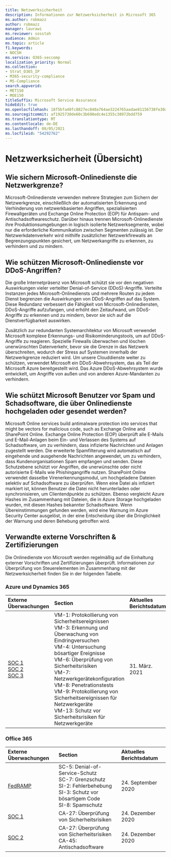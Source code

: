 ```yaml
---
title: Netzwerksicherheit
description: Informationen zur Netzwerksicherheit in Microsoft 365
ms.author: robmazz
author: robmazz
manager: laurawi
ms.reviewer: sosstah
audience: Admin
ms.topic: article
f1.keywords:
- NOCSH
ms.service: O365-seccomp
localization_priority: Normal
ms.collection:
- Strat_O365_IP
- M365-security-compliance
- MS-Compliance
search.appverid:
- MET150
- MOE150
titleSuffix: Microsoft Service Assurance
hideEdit: true
ms.openlocfilehash: 18f5bfa40fc8827ec840a764ae3224765aadae81156738fe30a51acd6ca244ab
ms.sourcegitcommit: af1925730de60c3b698edc4e1355c38972bdd759
ms.translationtype: MT
ms.contentlocale: de-DE
ms.lasthandoff: 08/05/2021
ms.locfileid: "54292762"
---
```

# <a name="network-security-overview"></a>Netzwerksicherheit (Übersicht)

## <a name="how-do-microsoft-online-services-secure-the-network-boundary"></a>Wie sichern Microsoft-Onlinedienste die Netzwerkgrenze?

Microsoft-Onlinedienste verwenden mehrere Strategien zum Sichern der Netzwerkgrenze, einschließlich der automatisierten Erkennung und Verhinderung von netzwerkbasierten Angriffen, spezialisierten Firewallgeräten und Exchange Online Protection (EOP) für Antispam- und Antischadsoftwareschutz. Darüber hinaus trennen Microsoft-Onlinedienste ihre Produktionsumgebungen in logisch isolierte Netzwerksegmente, wobei nur die erforderliche Kommunikation zwischen Segmenten zulässig ist. Der Netzwerkdatenverkehr wird mithilfe zusätzlicher Netzwerkfirewalls an Begrenzungspunkten gesichert, um Netzwerkangriffe zu erkennen, zu verhindern und zu mindern.

## <a name="how-do-microsoft-online-services-defend-against-ddos-attacks"></a>Wie schützen Microsoft-Onlinedienste vor DDoS-Angriffen?

Die große Internetpräsenz von Microsoft schützt sie vor den negativen Auswirkungen vieler verteilter Denial-of-Service (DDoS)-Angriffe. Verteilte Instanzen jedes Microsoft-Onlinediensts und mehrere Routen zu jedem Dienst begrenzen die Auswirkungen von DDoS-Angriffen auf das System. Diese Redundanz verbessert die Fähigkeit von Microsoft-Onlinediensten, DDoS-Angriffe aufzufangen, und erhöht den Zeitaufwand, um DDoS-Angriffe zu erkennen und zu mindern, bevor sie sich auf die Dienstverfügbarkeit auswirken.

Zusätzlich zur redundanten Systemarchitektur von Microsoft verwendet Microsoft komplexe Erkennungs- und Risikominderungstools, um auf DDoS-Angriffe zu reagieren. Spezielle Firewalls überwachen und löschen unerwünschten Datenverkehr, bevor sie die Grenze in das Netzwerk überschreiten, wodurch der Stress auf Systemen innerhalb der Netzwerkgrenze reduziert wird. Um unsere Clouddienste weiter zu schützen, verwendet Microsoft ein DDoS-Abwehrsystem, das als Teil der Microsoft Azure bereitgestellt wird. Das Azure DDoS-Abwehrsystem wurde entwickelt, um Angriffe von außen und von anderen Azure-Mandanten zu verhindern.

## <a name="how-does-microsoft-protect-users-against-spam-and-malware-being-uploaded-or-sent-through-online-services"></a>Wie schützt Microsoft Benutzer vor Spam und Schadsoftware, die über Onlinedienste hochgeladen oder gesendet werden?

Microsoft Online services build antimalware protection into services that might be vectors for malicious code, such as Exchange Online and SharePoint Online. Exchange Online Protection (EOP) überprüft alle E-Mails und E-Mail-Anlagen beim Ein- und Verlassen des Systems auf Schadsoftware, um zu verhindern, dass infizierte Nachrichten und Anlagen zugestellt werden. Die erweiterte Spamfilterung wird automatisch auf eingehende und ausgehende Nachrichten angewendet, um zu verhindern, dass Kundenorganisationen Spam empfangen und senden. Diese Schutzebene schützt vor Angriffen, die unerwünschte oder nicht autorisierte E-Mails wie Phishingangriffe nutzen. SharePoint Online verwendet dasselbe Virenerkennungsmodul, um hochgeladene Dateien selektiv auf Schadsoftware zu überprüfen. Wenn eine Datei als infiziert markiert ist, können Benutzer die Datei nicht herunterladen oder synchronisieren, um Clientendpunkte zu schützen. Ebenso vergleicht Azure Hashes im Zusammenhang mit Dateien, die in Azure Storage hochgeladen wurden, mit diesen Hashes bekannter Schadsoftware. Wenn Übereinstimmungen gefunden werden, wird eine Warnung im Azure Security Center ausgelöst, in der eine Entscheidung über die Dringlichkeit der Warnung und deren Behebung getroffen wird.

## <a name="related-external-regulations--certifications"></a>Verwandte externe Vorschriften & Zertifizierungen

Die Onlinedienste von Microsoft werden regelmäßig auf die Einhaltung externer Vorschriften und Zertifizierungen überprüft. Informationen zur Überprüfung von Steuerelementen im Zusammenhang mit der Netzwerksicherheit finden Sie in der folgenden Tabelle.

### <a name="azure-and-dynamics-365"></a>Azure und Dynamics 365

| **Externe Überwachungen** | **Section** | **Aktuelles Berichtsdatum** |
|:--------------------|:------------|:-----------------------|
| [SOC 1](https://servicetrust.microsoft.com/ViewPage/MSComplianceGuideV3?command=Download&downloadType=Document&downloadId=b8721ebd-af20-42fe-b22f-8332b0a19517&tab=7027ead0-3d6b-11e9-b9e1-290b1eb4cdeb&docTab=7027ead0-3d6b-11e9-b9e1-290b1eb4cdeb_SOC_%2F_SSAE_16_Reports) <br> [SOC 2](https://servicetrust.microsoft.com/ViewPage/MSComplianceGuideV3?command=Download&downloadType=Document&downloadId=234a0f57-83c1-4afc-a586-a0e7a59592f7&tab=7027ead0-3d6b-11e9-b9e1-290b1eb4cdeb&docTab=7027ead0-3d6b-11e9-b9e1-290b1eb4cdeb_SOC_%2F_SSAE_16_Reports) <br> [SOC 3](https://servicetrust.microsoft.com/ViewPage/MSComplianceGuideV3?command=Download&downloadType=Document&downloadId=75c8cbf6-e456-473c-a05e-34fea888ec2a&tab=7027ead0-3d6b-11e9-b9e1-290b1eb4cdeb&docTab=7027ead0-3d6b-11e9-b9e1-290b1eb4cdeb_SOC_%2F_SSAE_16_Reports) | VM-1: Protokollierung von Sicherheitsereignissen <br> VM-3: Erkennung und Überwachung von Eindringversuchen <br> VM-4: Untersuchung bösartiger Ereignisse <br> VM-6: Überprüfung von Sicherheitsrisiken <br> VM-7: Netzwerkgerätekonfiguration <br> VM-8: Penetrationstests <br> VM-9: Protokollierung von Sicherheitsereignissen für Netzwerkgeräte <br> VM-13: Schutz vor Sicherheitsrisiken für Netzwerkgeräte | 31. März. 2021 |

### <a name="office-365"></a>Office 365

| **Externe Überwachungen** | **Section** | **Aktuelles Berichtsdatum** |
|:--------------------|:------------|:-----------------------|
| [FedRAMP](https://compliance.microsoft.com/compliancemanager) | SC-5: Denial-of-Service-Schutz <br> SC-7: Grenzschutz <br> SI-2: Fehlerbehebung <br> SI-3: Schutz vor bösartigem Code <br> SI-8: Spamschutz | 24. September 2020 |
| [SOC 1](https://servicetrust.microsoft.com/ViewPage/MSComplianceGuideV3?command=Download&downloadType=Document&downloadId=90df3f9c-3aaf-4dbf-99d0-ca9f2991721b&tab=7027ead0-3d6b-11e9-b9e1-290b1eb4cdeb&docTab=7027ead0-3d6b-11e9-b9e1-290b1eb4cdeb_SOC_%2F_SSAE_16_Reports) | CA-27: Überprüfung von Sicherheitsrisiken | 24. Dezember 2020 |
| [SOC 2](https://servicetrust.microsoft.com/ViewPage/MSComplianceGuideV3?command=Download&downloadType=Document&downloadId=a73c1738-7892-42b7-acd3-87b6371c53f6&tab=7027ead0-3d6b-11e9-b9e1-290b1eb4cdeb&docTab=7027ead0-3d6b-11e9-b9e1-290b1eb4cdeb_SOC_%2F_SSAE_16_Reports) | CA-27: Überprüfung von Sicherheitsrisiken <br> CA-45: Antischadsoftware | 24. Dezember 2020 |
